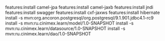 features:install camel-jpa
features:install camel-jaxb
features:install jndi
features:install swagger
features:install cxf-jaxws
features:install hibernate
install -s mvn:org.ancoron.postgresql/org.postgresql/9.1.901.jdbc4.1-rc9
install -s mvn:ru.cinimex.learn/model/1.0-SNAPSHOT
install -s mvn:ru.cinimex.learn/datasource/1.0-SNAPSHOT
install -s mvn:ru.cinimex.learn/dao/1.0-SNAPSHOT
